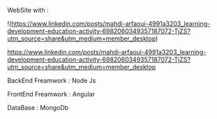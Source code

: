 WebSite with : 

!(https://www.linkedin.com/posts/mahdi-arfaoui-4991a3203_learning-development-education-activity-6982060349357187072-TjZS?utm_source=share&utm_medium=member_desktop)

https://www.linkedin.com/posts/mahdi-arfaoui-4991a3203_learning-development-education-activity-6982060349357187072-TjZS?utm_source=share&utm_medium=member_desktop



BackEnd Freamwork : Node Js

FrontEnd Freamwork  : Angular 



DataBase : MongoDb
